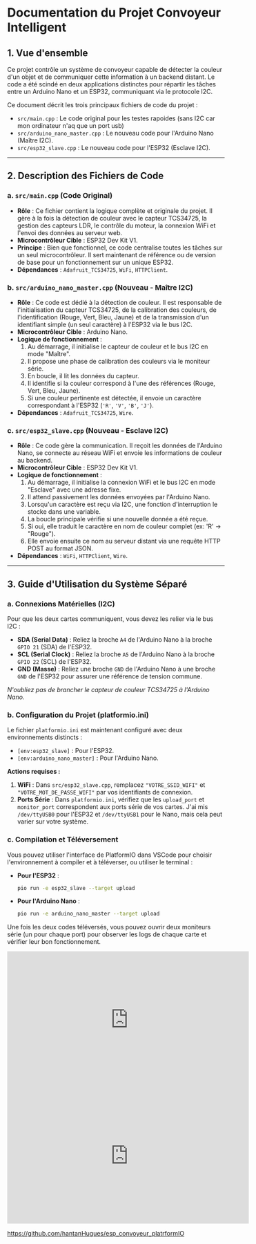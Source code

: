 # Documentation du Projet Convoyeur Intelligent

## 1. Vue d'ensemble

Ce projet contrôle un système de convoyeur capable de détecter la couleur d'un objet et de communiquer cette information à un backend distant. Le code a été scindé en deux applications distinctes pour répartir les tâches entre un Arduino Nano et un ESP32, communiquant via le protocole I2C.

Ce document décrit les trois principaux fichiers de code du projet :
- `src/main.cpp` : Le code original pour les testes rapoides (sans I2C car mon ordinateur n'aq que un port usb)
- `src/arduino_nano_master.cpp` : Le nouveau code pour l'Arduino Nano (Maître I2C).
- `src/esp32_slave.cpp` : Le nouveau code pour l'ESP32 (Esclave I2C).

---

## 2. Description des Fichiers de Code

### a. `src/main.cpp` (Code Original)

- **Rôle** : Ce fichier contient la logique complète et originale du projet. Il gère à la fois la détection de couleur avec le capteur TCS34725, la gestion des capteurs LDR, le contrôle du moteur, la connexion WiFi et l'envoi des données au serveur web.
- **Microcontrôleur Cible** : ESP32 Dev Kit V1.
- **Principe** : Bien que fonctionnel, ce code centralise toutes les tâches sur un seul microcontrôleur. Il sert maintenant de référence ou de version de base pour un fonctionnement sur un unique ESP32.
- **Dépendances** : `Adafruit_TCS34725`, `WiFi`, `HTTPClient`.

### b. `src/arduino_nano_master.cpp` (Nouveau - Maître I2C)

- **Rôle** : Ce code est dédié à la détection de couleur. Il est responsable de l'initialisation du capteur TCS34725, de la calibration des couleurs, de l'identification (Rouge, Vert, Bleu, Jaune) et de la transmission d'un identifiant simple (un seul caractère) à l'ESP32 via le bus I2C.
- **Microcontrôleur Cible** : Arduino Nano.
- **Logique de fonctionnement** :
  1.  Au démarrage, il initialise le capteur de couleur et le bus I2C en mode "Maître".
  2.  Il propose une phase de calibration des couleurs via le moniteur série.
  3.  En boucle, il lit les données du capteur.
  4.  Il identifie si la couleur correspond à l'une des références (Rouge, Vert, Bleu, Jaune).
  5.  Si une couleur pertinente est détectée, il envoie un caractère correspondant à l'ESP32 (`'R'`, `'V'`, `'B'`, `'J'`).
- **Dépendances** : `Adafruit_TCS34725`, `Wire`.

### c. `src/esp32_slave.cpp` (Nouveau - Esclave I2C)

- **Rôle** : Ce code gère la communication. Il reçoit les données de l'Arduino Nano, se connecte au réseau WiFi et envoie les informations de couleur au backend.
- **Microcontrôleur Cible** : ESP32 Dev Kit V1.
- **Logique de fonctionnement** :
  1.  Au démarrage, il initialise la connexion WiFi et le bus I2C en mode "Esclave" avec une adresse fixe.
  2.  Il attend passivement les données envoyées par l'Arduino Nano.
  3.  Lorsqu'un caractère est reçu via I2C, une fonction d'interruption le stocke dans une variable.
  4.  La boucle principale vérifie si une nouvelle donnée a été reçue.
  5.  Si oui, elle traduit le caractère en nom de couleur complet (ex: 'R' -> "Rouge").
  6.  Elle envoie ensuite ce nom au serveur distant via une requête HTTP POST au format JSON.
- **Dépendances** : `WiFi`, `HTTPClient`, `Wire`.

---

## 3. Guide d'Utilisation du Système Séparé

### a. Connexions Matérielles (I2C)

Pour que les deux cartes communiquent, vous devez les relier via le bus I2C :

- **SDA (Serial Data)** : Reliez la broche `A4` de l'Arduino Nano à la broche `GPIO 21` (SDA) de l'ESP32.
- **SCL (Serial Clock)** : Reliez la broche `A5` de l'Arduino Nano à la broche `GPIO 22` (SCL) de l'ESP32.
- **GND (Masse)** : Reliez une broche `GND` de l'Arduino Nano à une broche `GND` de l'ESP32 pour assurer une référence de tension commune.

*N'oubliez pas de brancher le capteur de couleur TCS34725 à l'Arduino Nano.* 

### b. Configuration du Projet (platformio.ini)

Le fichier `platformio.ini` est maintenant configuré avec deux environnements distincts :

- `[env:esp32_slave]` : Pour l'ESP32.
- `[env:arduino_nano_master]` : Pour l'Arduino Nano.

**Actions requises :**
1.  **WiFi** : Dans `src/esp32_slave.cpp`, remplacez `"VOTRE_SSID_WIFI"` et `"VOTRE_MOT_DE_PASSE_WIFI"` par vos identifiants de connexion.
2.  **Ports Série** : Dans `platformio.ini`, vérifiez que les `upload_port` et `monitor_port` correspondent aux ports série de vos cartes. J'ai mis `/dev/ttyUSB0` pour l'ESP32 et `/dev/ttyUSB1` pour le Nano, mais cela peut varier sur votre système.

### c. Compilation et Téléversement

Vous pouvez utiliser l'interface de PlatformIO dans VSCode pour choisir l'environnement à compiler et à téléverser, ou utiliser le terminal :

- **Pour l'ESP32** :
  ```bash
  pio run -e esp32_slave --target upload
  ```

- **Pour l'Arduino Nano** :
  ```bash
  pio run -e arduino_nano_master --target upload
  ```

Une fois les deux codes téléversés, vous pouvez ouvrir deux moniteurs série (un pour chaque port) pour observer les logs de chaque carte et vérifier leur bon fonctionnement.


<iframe width="560" height="315" src="https://www.youtube.com/embed/nkq-DGI4sTo?si=BcFLYtN7oNogi4go" title="YouTube video player" frameborder="0" allow="accelerometer; autoplay; clipboard-write; encrypted-media; gyroscope; picture-in-picture; web-share" referrerpolicy="strict-origin-when-cross-origin" allowfullscreen></iframe>




<iframe width="560" height="315" src="https://www.youtube.com/embed/zXMRKMIum10?si=mJmQTG8b7E_M-XHL" title="YouTube video player" frameborder="0" allow="accelerometer; autoplay; clipboard-write; encrypted-media; gyroscope; picture-in-picture; web-share" referrerpolicy="strict-origin-when-cross-origin" allowfullscreen></iframe>



https://github.com/hantanHugues/esp_convoyeur_platrformIO
